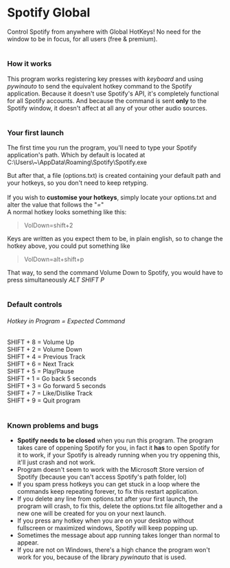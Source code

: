 # Spotify Global
Control Spotify from anywhere with Global HotKeys! No need for the window to be in focus, for all users (free & premium).

#
### How it works
This program works registering key presses with _keyboard_ and using _pywinauto_ to send the equivalent hotkey command to the Spotify application.
Because it doesn't use Spotify's API, it's completely functional for all Spotify accounts. And because the command is sent **only** to the Spotify window, it doesn't affect at all any of your other audio sources.
#
### Your first launch
The first time you run the program, you'll need to type your Spotify application's path.
Which by default is located at C:\Users\\~\AppData\Roaming\Spotify\Spotify.exe

But after that, a file (options.txt) is created containing your default path and your hotkeys, so you don't need to keep retyping.\
\
If you wish to **customise your hotkeys**, simply locate your options.txt and alter the value that follows the "_=_"\
A normal hotkey looks something like this:
>VolDown=shift+2
>
Keys are written as you expect them to be, in plain english, so to change the hotkey above, you could put something like
>VolDown=alt+shift+p
>
That way, to send the command Volume Down to Spotify, you would have to press simultaneously _ALT SHIFT P_
#
### Default controls
###### Hotkey in Program = Expected Command
SHIFT + 8         = Volume Up      
SHIFT + 2         = Volume Down    
SHIFT + 4         = Previous Track      
SHIFT + 6         = Next Track       
SHIFT + 5         = Play/Pause        
SHIFT + 1         = Go back 5 seconds       
SHIFT + 3         = Go forward 5 seconds     
SHIFT + 7         = Like/Dislike Track    
SHIFT + 9         = Quit program
#
### Known problems and bugs
- **Spotify needs to be closed** when you run this program. The program takes care of oppening Spotify for you, in fact it **has** to open Spotify for it to work, if your Spotify is already running when you try oppening this, it'll just crash and not work.
- Program doesn't seem to work with the Microsoft Store version of Spotify (because you can't access Spotify's path folder, lol)
- If you spam press hotkeys you can get stuck in a loop where the commands keep repeating forever, to fix this restart application.
- If you delete any line from options.txt after your first launch, the program will crash, to fix this, delete the options.txt file alltogether and a new one will be created for you on your next launch.
- If you press any hotkey when you are on your desktop without fullscreen or maximized windows, Spotify will keep popping up.
- Sometimes the message about app running takes longer than normal to appear.
- If you are not on Windows, there's a high chance the program won't work for you, because of the library _pywinauto_ that is used.
